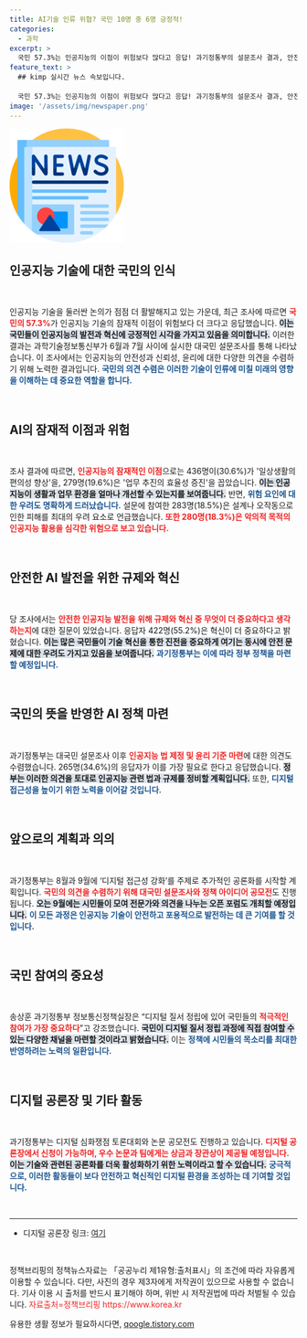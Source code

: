 ```yaml
---
title: AI기술 인류 위협? 국민 10명 중 6명 긍정적!
categories:
  - 과학
excerpt: >
  국민 57.3%는 인공지능의 이점이 위험보다 많다고 응답! 과기정통부의 설문조사 결과, 안전한 AI 발전을 위해 혁신을 중시하는 시각이 두드러졌다. 이제 당신의 의견을 정책으로 변모시킬 기회가 찾아왔습니다!
feature_text: >
  ## kimp 실시간 뉴스 속보입니다.

  국민 57.3%는 인공지능의 이점이 위험보다 많다고 응답! 과기정통부의 설문조사 결과, 안전한 AI 발전을 위해 혁신을 중시하는 시각이 두드러졌다. 이제 당신의 의견을 정책으로 변모시킬 기회가 찾아왔습니다!
image: '/assets/img/newspaper.png'
---
```


<p><img src="/assets/img/newspaper.png" alt="kimplant 속보" /></p>

<h2 data-ke-size="size26">인공지능 기술에 대한 국민의 인식</h2>  

<p data-ke-size="size16">&nbsp;</p>  

<p>인공지능 기술을 둘러싼 논의가 점점 더 활발해지고 있는 가운데, 최근 조사에 따르면 <b><span style="color: #ee2323;">국민의 57.3%</span></b>가 인공지능 기술의 잠재적 이점이 위험보다 더 크다고 응답했습니다. <b><span style="background-color: #21538527;">이는 국민들이 인공지능의 발전과 혁신에 긍정적인 시각을 가지고 있음을 의미합니다.</span></b> 이러한 결과는 과학기술정보통신부가 6월과 7월 사이에 실시한 대국민 설문조사를 통해 나타났습니다. 이 조사에서는 인공지능의 안전성과 신뢰성, 윤리에 대한 다양한 의견을 수렴하기 위해 노력한 결과입니다. <b><span style="color: #1a5490;">국민의 의견 수렴은 이러한 기술이 인류에 미칠 미래의 영향을 이해하는 데 중요한 역할을 합니다.</span></b>  </p>

<p data-ke-size="size16">&nbsp;</p>  

<h2 data-ke-size="size26">AI의 잠재적 이점과 위험</h2>  

<p data-ke-size="size16">&nbsp;</p>  

<p>조사 결과에 따르면, <b><span style="color: #ee2323;">인공지능의 잠재적인 이점</span></b>으로는 436명이(30.6%)가 '일상생활의 편의성 향상'을, 279명(19.6%)은 '업무 추진의 효율성 증진'을 꼽았습니다. <b><span style="background-color: #21538527;">이는 인공지능이 생활과 업무 환경을 얼마나 개선할 수 있는지를 보여줍니다.</span></b> 반면, <b><span style="color: #1a5490;">위험 요인에 대한 우려도 명확하게 드러났습니다.</span></b> 설문에 참여한 283명(18.5%)은 설계나 오작동으로 인한 피해를 최대의 우려 요소로 언급했습니다. <b><span style="color: #ee2323;">또한 280명(18.3%)은 악의적 목적의 인공지능 활용을 심각한 위험으로 보고 있습니다.</span></b>  </p>

<p data-ke-size="size16">&nbsp;</p>  

<h2 data-ke-size="size26">안전한 AI 발전을 위한 규제와 혁신</h2>  

<p data-ke-size="size16">&nbsp;</p>  

<p>당 조사에서는 <b><span style="color: #ee2323;">안전한 인공지능 발전을 위해 규제와 혁신 중 무엇이 더 중요하다고 생각하는지</span></b>에 대한 질문이 있었습니다. 응답자 422명(55.2%)은 혁신이 더 중요하다고 밝혔습니다. <b><span style="background-color: #21538527;">이는 많은 국민들이 기술 혁신을 통한 진전을 중요하게 여기는 동시에 안전 문제에 대한 우려도 가지고 있음을 보여줍니다.</span></b> <b><span style="color: #1a5490;">과기정통부는 이에 따라 정부 정책을 마련할 예정입니다.</span></b>  </p>

<p data-ke-size="size16">&nbsp;</p>  

<h2 data-ke-size="size26">국민의 뜻을 반영한 AI 정책 마련</h2>  

<p data-ke-size="size16">&nbsp;</p>  

<p>과기정통부는 대국민 설문조사 이후 <b><span style="color: #ee2323;">인공지능 법 제정 및 윤리 기준 마련</span></b>에 대한 의견도 수렴했습니다. 265명(34.6%)의 응답자가 이를 가장 필요로 한다고 응답했습니다. <b><span style="background-color: #21538527;">정부는 이러한 의견을 토대로 인공지능 관련 법과 규제를 정비할 계획입니다.</span></b> 또한, <b><span style="color: #1a5490;">디지털 접근성을 높이기 위한 노력을 이어갈 것입니다.</span></b>  </p>

<p data-ke-size="size16">&nbsp;</p>  

<h2 data-ke-size="size26">앞으로의 계획과 의의</h2>  

<p data-ke-size="size16">&nbsp;</p>  

<p>과기정통부는 8월과 9월에 ‘디지털 접근성 강화’를 주제로 추가적인 공론화를 시작할 계획입니다. <b><span style="color: #ee2323;">국민의 의견을 수렴하기 위해 대국민 설문조사와 정책 아이디어 공모전</span></b>도 진행됩니다. <b><span style="background-color: #21538527;">오는 9월에는 시민들이 모여 전문가와 의견을 나누는 오픈 포럼도 개최할 예정입니다.</span></b> <b><span style="color: #1a5490;">이 모든 과정은 인공지능 기술이 안전하고 포용적으로 발전하는 데 큰 기여를 할 것입니다.</span></b>  </p>

<p data-ke-size="size16">&nbsp;</p>  

<h2 data-ke-size="size26">국민 참여의 중요성</h2>  

<p data-ke-size="size16">&nbsp;</p>  

<p>송상훈 과기정통부 정보통신정책실장은 “디지털 질서 정립에 있어 국민들의 <b><span style="color: #ee2323;">적극적인 참여가 가장 중요하다</span></b>”고 강조했습니다. <b><span style="background-color: #21538527;">국민이 디지털 질서 정립 과정에 직접 참여할 수 있는 다양한 채널을 마련할 것이라고 밝혔습니다.</span></b> 이는 <b><span style="color: #1a5490;">정책에 시민들의 목소리를 최대한 반영하려는 노력의 일환입니다.</span></b>  </p>

<p data-ke-size="size16">&nbsp;</p>  

<h2 data-ke-size="size26">디지털 공론장 및 기타 활동</h2>  

<p data-ke-size="size16">&nbsp;</p>  

<p>과기정통부는 디지털 심화쟁점 토론대회와 논문 공모전도 진행하고 있습니다. <b><span style="color: #ee2323;">디지털 공론장에서 신청이 가능하며, 우수 논문과 팀에게는 상금과 장관상이 제공될 예정입니다.</span></b>  <b><span style="background-color: #21538527;">이는 기술와 관련된 공론화를 더욱 활성화하기 위한 노력이라고 할 수 있습니다.</span></b> <b><span style="color: #1a5490;">궁극적으로, 이러한 활동들이 보다 안전하고 혁신적인 디지털 환경을 조성하는 데 기여할 것입니다.</span></b>  </p>

<p data-ke-size="size16">&nbsp;</p>  

<hr />

<ul>
  <li>디지털 공론장 링크: <a href="https://www.beingdigital.kr">여기</a></li>
</ul>

<p data-ke-size="size16">&nbsp;</p>  

<p>정책브리핑의 정책뉴스자료는 「공공누리 제1유형:출처표시」의 조건에 따라 자유롭게 이용할 수 있습니다. 다만, 사진의 경우 제3자에게 저작권이 있으므로 사용할 수 없습니다. 기사 이용 시 출처를 반드시 표기해야 하며, 위반 시 저작권법에 따라 처벌될 수 있습니다. <span style="color: #ee2323;">자료출처=정책브리핑 https://www.korea.kr</span></p>
유용한 생활 정보가 필요하시다면, <a href="https://qoogle.tistory.com" rel="dofollow">qoogle.tistory.com</a>


